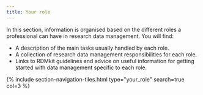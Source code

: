 ```yaml
---
title: Your role
---
```


In this section, information is organised based on the different roles a professional can have in research data management. You will find:
- A description of the main tasks usually handled by each role.
- A collection of research data management responsibilities for each role.
- Links to RDMkit guidelines and advice on useful information for getting started with data management specific to each role.




{% include section-navigation-tiles.html type="your_role" search=true col=3 %}

